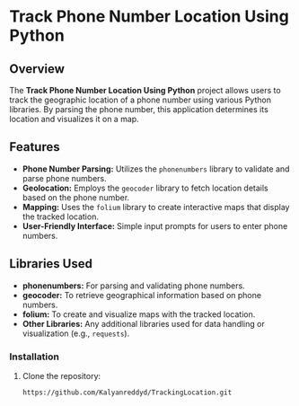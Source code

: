 # Track Phone Number Location Using Python

## Overview

The **Track Phone Number Location Using Python** project allows users to track the geographic location of a phone number using various Python libraries. By parsing the phone number, this application determines its location and visualizes it on a map.

## Features

- **Phone Number Parsing:** Utilizes the `phonenumbers` library to validate and parse phone numbers.
- **Geolocation:** Employs the `geocoder` library to fetch location details based on the phone number.
- **Mapping:** Uses the `folium` library to create interactive maps that display the tracked location.
- **User-Friendly Interface:** Simple input prompts for users to enter phone numbers.

## Libraries Used

- **phonenumbers:** For parsing and validating phone numbers.
- **geocoder:** To retrieve geographical information based on phone numbers.
- **folium:** To create and visualize maps with the tracked location.
- **Other Libraries:** Any additional libraries used for data handling or visualization (e.g., `requests`).

### Installation

1. Clone the repository:
   ```bash
   https://github.com/Kalyanreddyd/TrackingLocation.git
